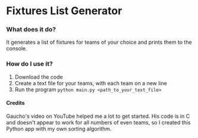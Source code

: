 # Fixtures List Generator

### What does it do?
It generates a list of fixtures for teams of your choice and prints them to the console.

### How do I use it?
1. Download the code
2. Create a text file for your teams, with each team on a new line
3. Run the program 
`python main.py <path_to_your_text_file>`

#### Credits
Gaucho's video on YouTube helped me a lot to get started.
His code is in C and doesn't appear to work for all numbers of even teams, so I created this Python app
with my own sorting algorithm.
